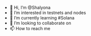 - 👋 Hi, I’m @Shalyona
- 👀 I’m interested in testnets and nodes
- 🌱 I’m currently learning #Solana
- 💞️ I’m looking to collaborate on 
- 📫 How to reach me 

<!---
Shalyona/Shalyona is a ✨ special ✨ repository because its `README.md` (this file) appears on your GitHub profile.
You can click the Preview link to take a look at your changes.
--->
